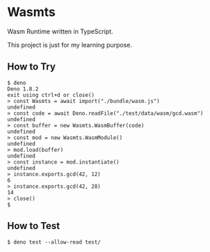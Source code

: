 # Wasmts

Wasm Runtime written in TypeScript.

This project is just for my learning purpose.

## How to Try

```
$ deno
Deno 1.8.2
exit using ctrl+d or close()
> const Wasmts = await import("./bundle/wasm.js")
undefined
> const code = await Deno.readFile("./test/data/wasm/gcd.wasm")
undefined
> const buffer = new Wasmts.WasmBuffer(code)
undefined
> const mod = new Wasmts.WasmModule()
undefined
> mod.load(buffer)
undefined
> const instance = mod.instantiate()
undefined
> instance.exports.gcd(42, 12)
6
> instance.exports.gcd(42, 28)
14
> close()
$
```

## How to Test

```
$ deno test --allow-read test/
```